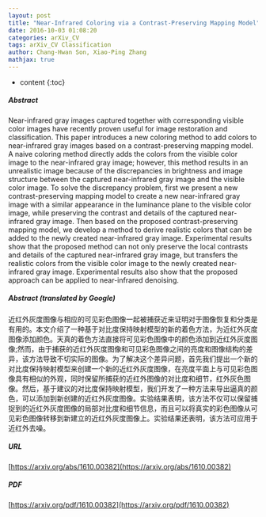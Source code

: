 ```yaml
---
layout: post
title: "Near-Infrared Coloring via a Contrast-Preserving Mapping Model"
date: 2016-10-03 01:08:20
categories: arXiv_CV
tags: arXiv_CV Classification
author: Chang-Hwan Son, Xiao-Ping Zhang
mathjax: true
---
```


* content
{:toc}

##### Abstract
Near-infrared gray images captured together with corresponding visible color images have recently proven useful for image restoration and classification. This paper introduces a new coloring method to add colors to near-infrared gray images based on a contrast-preserving mapping model. A naive coloring method directly adds the colors from the visible color image to the near-infrared gray image; however, this method results in an unrealistic image because of the discrepancies in brightness and image structure between the captured near-infrared gray image and the visible color image. To solve the discrepancy problem, first we present a new contrast-preserving mapping model to create a new near-infrared gray image with a similar appearance in the luminance plane to the visible color image, while preserving the contrast and details of the captured near-infrared gray image. Then based on the proposed contrast-preserving mapping model, we develop a method to derive realistic colors that can be added to the newly created near-infrared gray image. Experimental results show that the proposed method can not only preserve the local contrasts and details of the captured near-infrared gray image, but transfers the realistic colors from the visible color image to the newly created near-infrared gray image. Experimental results also show that the proposed approach can be applied to near-infrared denoising.

##### Abstract (translated by Google)
近红外灰度图像与相应的可见彩色图像一起被捕获近来证明对于图像恢复和分类是有用的。本文介绍了一种基于对比度保持映射模型的新的着色方法，为近红外灰度图像添加颜色。天真的着色方法直接将可见彩色图像中的颜色添加到近红外灰度图像;然而，由于捕获的近红外灰度图像和可见彩色图像之间的亮度和图像结构的差异，该方法导致不切实际的图像。为了解决这个差异问题，首先我们提出一个新的对比度保持映射模型来创建一个新的近红外灰度图像，在亮度平面上与可见彩色图像具有相似的外观，同时保留所捕获的近红外图像的对比度和细节，红外灰色图像。然后，基于建议的对比度保持映射模型，我们开发了一种方法来导出逼真的颜色，可以添加到新创建的近红外灰度图像。实验结果表明，该方法不仅可以保留捕捉到的近红外灰度图像的局部对比度和细节信息，而且可以将真实的彩色图像从可见彩色图像转移到新建立的近红外灰度图像上。实验结果还表明，该方法可应用于近红外去噪。

##### URL
[https://arxiv.org/abs/1610.00382](https://arxiv.org/abs/1610.00382)

##### PDF
[https://arxiv.org/pdf/1610.00382](https://arxiv.org/pdf/1610.00382)

